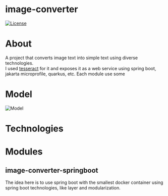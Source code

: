 # image-converter

[![License](https://img.shields.io/badge/License-Apache%202.0-blue.svg)](https://opensource.org/licenses/Apache-2.0)

# About

A project that converts image text into simple text using diverse technologies.  
I used [tesseract](https://github.com/tesseract-ocr/tesseract) for it and exposes it as a web service using spring boot, jakarta microprofile, quarkus, etc. Each module use some 

# Model
![Model](https://github.com/fernando-romulo-silva/image-converter/master/edit/doc/class-diagram.png)

# Technologies

# Modules

## image-converter-springboot

The idea here is to use spring boot with the smallest docker container using spring boot technologies, like layer and modularization.
